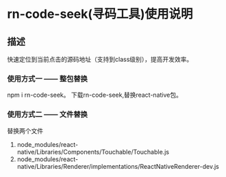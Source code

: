

rn-code-seek(寻码工具)使用说明
=========

## 描述

  快速定位到当前点击的源码地址（支持到class级别），提高开发效率。
### 使用方式一 —— 整包替换
npm i rn-code-seek。
下载rn-code-seek,替换react-native包。
### 使用方式二 —— 文件替换
替换两个文件
1. node_modules/react-native/Libraries/Components/Touchable/Touchable.js
2. node_modules/react-native/Libraries/Renderer/implementations/ReactNativeRenderer-dev.js

